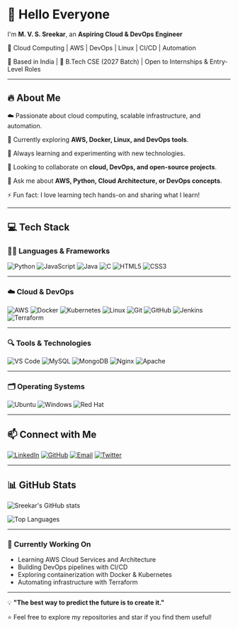 # 👋 Hello Everyone
I'm **M. V. S. Sreekar**, an **Aspiring Cloud & DevOps Engineer**

🚀 Cloud Computing | AWS | DevOps | Linux | CI/CD | Automation

📍 Based in India | 🎯 B.Tech CSE (2027 Batch) | Open to Internships & Entry-Level Roles

---

## 🔥 About Me

☁️ Passionate about cloud computing, scalable infrastructure, and automation.

🔭 Currently exploring **AWS, Docker, Linux, and DevOps tools**.

🌱 Always learning and experimenting with new technologies.

👯 Looking to collaborate on **cloud, DevOps, and open-source projects**.

💬 Ask me about **AWS, Python, Cloud Architecture, or DevOps concepts**.

⚡ Fun fact: I love learning tech hands-on and sharing what I learn!

---

## 💻 Tech Stack

### 👩‍💻 Languages & Frameworks

![Python](https://img.shields.io/badge/Python-3776AB?style=for-the-badge&logo=python&logoColor=white)
![JavaScript](https://img.shields.io/badge/JavaScript-F7DF1E?style=for-the-badge&logo=javascript&logoColor=black)
![Java](https://img.shields.io/badge/Java-ED8B00?style=for-the-badge&logo=openjdk&logoColor=white)
![C](https://img.shields.io/badge/C-00599C?style=for-the-badge&logo=c&logoColor=white)
![HTML5](https://img.shields.io/badge/HTML5-E34F26?style=for-the-badge&logo=html5&logoColor=white)
![CSS3](https://img.shields.io/badge/CSS3-1572B6?style=for-the-badge&logo=css3&logoColor=white)

---

### ☁️ Cloud & DevOps

![AWS](https://img.shields.io/badge/Amazon_AWS-232F3E?style=for-the-badge&logo=amazon-aws&logoColor=white)
![Docker](https://img.shields.io/badge/Docker-2496ED?style=for-the-badge&logo=docker&logoColor=white)
![Kubernetes](https://img.shields.io/badge/Kubernetes-326CE5?style=for-the-badge&logo=kubernetes&logoColor=white)
![Linux](https://img.shields.io/badge/Linux-FCC624?style=for-the-badge&logo=linux&logoColor=black)
![Git](https://img.shields.io/badge/Git-F05032?style=for-the-badge&logo=git&logoColor=white)
![GitHub](https://img.shields.io/badge/GitHub-181717?style=for-the-badge&logo=github&logoColor=white)
![Jenkins](https://img.shields.io/badge/Jenkins-D24939?style=for-the-badge&logo=jenkins&logoColor=white)
![Terraform](https://img.shields.io/badge/Terraform-7B42BC?style=for-the-badge&logo=terraform&logoColor=white)

---

### 🔍 Tools & Technologies

![VS Code](https://img.shields.io/badge/VS_Code-007ACC?style=for-the-badge&logo=visual-studio-code&logoColor=white)
![MySQL](https://img.shields.io/badge/MySQL-4479A1?style=for-the-badge&logo=mysql&logoColor=white)
![MongoDB](https://img.shields.io/badge/MongoDB-47A248?style=for-the-badge&logo=mongodb&logoColor=white)
![Nginx](https://img.shields.io/badge/Nginx-009639?style=for-the-badge&logo=nginx&logoColor=white)
![Apache](https://img.shields.io/badge/Apache-D22128?style=for-the-badge&logo=apache&logoColor=white)

---

### 🗂️ Operating Systems

![Ubuntu](https://img.shields.io/badge/Ubuntu-E95420?style=for-the-badge&logo=ubuntu&logoColor=white)
![Windows](https://img.shields.io/badge/Windows-0078D6?style=for-the-badge&logo=windows&logoColor=white)
![Red Hat](https://img.shields.io/badge/Red_Hat-EE0000?style=for-the-badge&logo=redhat&logoColor=white)

---

## 📫 Connect with Me

[![LinkedIn](https://img.shields.io/badge/LinkedIn-0A66C2?style=for-the-badge&logo=linkedin&logoColor=white)](https://www.linkedin.com/in/sreekar7586)
[![GitHub](https://img.shields.io/badge/GitHub-181717?style=for-the-badge&logo=github&logoColor=white)](https://github.com/sreekar7586)
[![Email](https://img.shields.io/badge/Email-D14836?style=for-the-badge&logo=gmail&logoColor=white)](mailto:sreekar7586@gmail.com)
[![Twitter](https://img.shields.io/badge/Twitter-1DA1F2?style=for-the-badge&logo=twitter&logoColor=white)](https://twitter.com/sreekar7586)

---

## 📊 GitHub Stats

![Sreekar's GitHub stats](https://github-readme-stats.vercel.app/api?username=sreekar7586&show_icons=true&theme=radical)

![Top Languages](https://github-readme-stats.vercel.app/api/top-langs/?username=sreekar7586&layout=compact&theme=radical)

---

### 🎯 Currently Working On

- Learning AWS Cloud Services and Architecture
- Building DevOps pipelines with CI/CD
- Exploring containerization with Docker & Kubernetes
- Automating infrastructure with Terraform

---

💡 **"The best way to predict the future is to create it."**

⭐ Feel free to explore my repositories and star if you find them useful!
